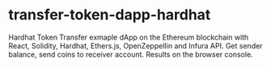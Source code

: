 # transfer-token-dapp-hardhat
Hardhat Token Transfer exmaple dApp on the Ethereum blockchain with React, Solidity, Hardhat, Ethers.js, OpenZeppelIin and Infura API. 
Get sender balance, send coins to receiver account. Results on the browser console.

